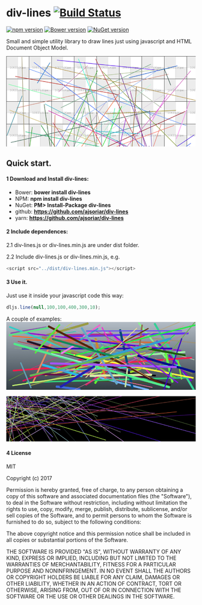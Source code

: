 # div-lines [![Build Status](https://travis-ci.org/ajsoriar/div-lines.svg?branch=master)](https://travis-ci.org/ajsoriar/div-lines)

[![npm version](https://badge.fury.io/js/div-lines.svg)](https://badge.fury.io/js/div-lines)
[![Bower version](https://badge.fury.io/bo/div-lines.svg)](https://badge.fury.io/bo/div-lines)
[![NuGet version](https://badge.fury.io/nu/div-lines.svg)](https://badge.fury.io/nu/div-lines)

Small and simple utility library to draw lines just using javascript and HTML Document Object Model.

![div-lines demo 1](./docs/div-lines-1.jpg?raw=true "div-lines demo 1")

## Quick start. 

#### 1 Download and Install div-lines:

 - Bower: **bower install div-lines**
 - NPM: **npm install div-lines**
 - NuGet: **PM> Install-Package div-lines**
 - github: **https://github.com/ajsoriar/div-lines**
 - yarn: **https://github.com/ajsoriar/div-lines**

#### 2 Include dependences: 
2.1 div-lines.js or div-lines.min.js are under dist folder.

2.2 Include div-lines.js or div-lines.min.js, e.g.
```javascript
<script src="../dist/div-lines.min.js"></script>
```

#### 3 Use it. 
Just use it inside your javascript code this way:
```javascript
dljs.line(null,100,100,400,300,10);
```
A couple of examples:
![div-lines demo 2](./docs/div-lines-3.jpg?raw=true "div-lines demo 2")

![div-lines demo 3](./docs/div-lines-4.jpg?raw=true "div-lines demo 3")

#### 4 License

MIT

Copyright (c) 2017 

Permission is hereby granted, free of charge, to any person obtaining a copy
of this software and associated documentation files (the "Software"), to deal
in the Software without restriction, including without limitation the rights
to use, copy, modify, merge, publish, distribute, sublicense, and/or sell
copies of the Software, and to permit persons to whom the Software is
furnished to do so, subject to the following conditions:

The above copyright notice and this permission notice shall be included in all
copies or substantial portions of the Software.

THE SOFTWARE IS PROVIDED "AS IS", WITHOUT WARRANTY OF ANY KIND, EXPRESS OR
IMPLIED, INCLUDING BUT NOT LIMITED TO THE WARRANTIES OF MERCHANTABILITY,
FITNESS FOR A PARTICULAR PURPOSE AND NONINFRINGEMENT. IN NO EVENT SHALL THE
AUTHORS OR COPYRIGHT HOLDERS BE LIABLE FOR ANY CLAIM, DAMAGES OR OTHER
LIABILITY, WHETHER IN AN ACTION OF CONTRACT, TORT OR OTHERWISE, ARISING FROM,
OUT OF OR IN CONNECTION WITH THE SOFTWARE OR THE USE OR OTHER DEALINGS IN THE
SOFTWARE.